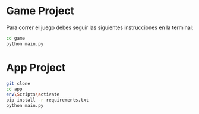 # Game Project

Para correr el juego debes seguir las siguientes instrucciones en la terminal:

```sh
cd game
python main.py
```

# App Project

```sh
git clone
cd app
env\Scripts\activate
pip install -r requirements.txt
python main.py
```
